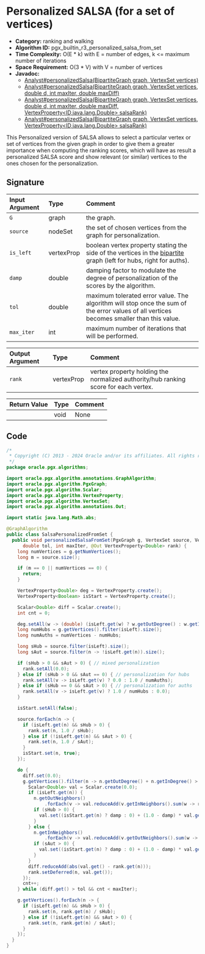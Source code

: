 # Personalized SALSA (for a set of vertices)

- **Category:** ranking and walking
- **Algorithm ID:** pgx_builtin_r3_personalized_salsa_from_set
- **Time Complexity:** O(E * k) with E = number of edges, k <= maximum number of iterations
- **Space Requirement:** O(3 * V) with V = number of vertices
- **Javadoc:** 
  - [Analyst#personalizedSalsa(BipartiteGraph graph, VertexSet<ID> vertices)](https://docs.oracle.com/en/database/oracle/property-graph/24.3/spgjv/oracle/pgx/api/Analyst.html#personalizedSalsa_oracle_pgx_api_BipartiteGraph_oracle_pgx_api_VertexSet_)
  - [Analyst#personalizedSalsa(BipartiteGraph graph, VertexSet<ID> vertices, double d, int maxIter, double maxDiff)](https://docs.oracle.com/en/database/oracle/property-graph/24.3/spgjv/oracle/pgx/api/Analyst.html#personalizedSalsa_oracle_pgx_api_BipartiteGraph_oracle_pgx_api_VertexSet_double_int_double_)
  - [Analyst#personalizedSalsa(BipartiteGraph graph, VertexSet<ID> vertices, double d, int maxIter, double maxDiff, VertexProperty<ID,java.lang.Double> salsaRank)](https://docs.oracle.com/en/database/oracle/property-graph/24.3/spgjv/oracle/pgx/api/Analyst.html#personalizedSalsa_oracle_pgx_api_BipartiteGraph_oracle_pgx_api_VertexSet_double_int_double_oracle_pgx_api_VertexProperty_)
  - [Analyst#personalizedSalsa(BipartiteGraph graph, VertexSet<ID> vertices, VertexProperty<ID,java.lang.Double> salsaRank)](https://docs.oracle.com/en/database/oracle/property-graph/24.3/spgjv/oracle/pgx/api/Analyst.html#personalizedSalsa_oracle_pgx_api_BipartiteGraph_oracle_pgx_api_VertexSet_oracle_pgx_api_VertexProperty_)

This Personalized version of SALSA allows to select a particular vertex or set of vertices from the given graph in order to give them a greater importance when computing the ranking scores, which will have as result a personalized SALSA score and show relevant (or similar) vertices to the ones chosen for the personalization.

## Signature

| Input Argument | Type | Comment |
| :--- | :--- | :--- |
| `G` | graph | the graph. |
| `source` | nodeSet | the set of chosen vertices from the graph for personalization. |
| `is_left` | vertexProp<bool> | boolean vertex property stating the side of the vertices in the [bipartite](prog-guides/mutation-subgraph/subgraph.html#create-a-bipartite-subgraph-based-on-a-vertex-list) graph (left for hubs, right for auths). |
| `damp` | double | damping factor to modulate the degree of personalization of the scores by the algorithm. |
| `tol` | double | maximum tolerated error value. The algorithm will stop once the sum of the error values of all vertices becomes smaller than this value. |
| `max_iter` | int | maximum number of iterations that will be performed. |

| Output Argument | Type | Comment |
| :--- | :--- | :--- |
| `rank` | vertexProp<double> | vertex property holding the normalized authority/hub ranking score for each vertex. |

| Return Value | Type | Comment |
| :--- | :--- | :--- |
| | void | None |

## Code

```java
/*
 * Copyright (C) 2013 - 2024 Oracle and/or its affiliates. All rights reserved.
 */
package oracle.pgx.algorithms;

import oracle.pgx.algorithm.annotations.GraphAlgorithm;
import oracle.pgx.algorithm.PgxGraph;
import oracle.pgx.algorithm.Scalar;
import oracle.pgx.algorithm.VertexProperty;
import oracle.pgx.algorithm.VertexSet;
import oracle.pgx.algorithm.annotations.Out;

import static java.lang.Math.abs;

@GraphAlgorithm
public class SalsaPersonalizedFromSet {
  public void personalizedSalsaFromSet(PgxGraph g, VertexSet source, VertexProperty<Boolean> isLeft, double damp,
      double tol, int maxIter, @Out VertexProperty<Double> rank) {
    long numVertices = g.getNumVertices();
    long m = source.size();

    if (m == 0 || numVertices == 0) {
      return;
    }

    VertexProperty<Double> deg = VertexProperty.create();
    VertexProperty<Boolean> isStart = VertexProperty.create();

    Scalar<Double> diff = Scalar.create();
    int cnt = 0;

    deg.setAll(w -> (double) (isLeft.get(w) ? w.getOutDegree() : w.getInDegree()));
    long numHubs = g.getVertices().filter(isLeft).size();
    long numAuths = numVertices - numHubs;

    long sHub = source.filter(isLeft).size();
    long sAut = source.filter(n -> !isLeft.get(n)).size();

    if (sHub > 0 && sAut > 0) { // mixed personalization
      rank.setAll(0.0);
    } else if (sHub > 0 && sAut == 0) { // personalization for hubs
      rank.setAll(v -> isLeft.get(v) ? 0.0 : 1.0 / numAuths);
    } else if (sHub == 0 && sAut > 0) { // personalization for auths
      rank.setAll(v -> isLeft.get(v) ? 1.0 / numHubs : 0.0);
    }

    isStart.setAll(false);

    source.forEach(n -> {
      if (isLeft.get(n) && sHub > 0) {
        rank.set(n, 1.0 / sHub);
      } else if (!isLeft.get(n) && sAut > 0) {
        rank.set(n, 1.0 / sAut);
      }
      isStart.set(n, true);
    });

    do {
      diff.set(0.0);
      g.getVertices().filter(n -> n.getOutDegree() + n.getInDegree() > 0).forEach(n -> {
        Scalar<Double> val = Scalar.create(0.0);
        if (isLeft.get(n)) {
          n.getOutNeighbors()
              .forEach(v -> val.reduceAdd(v.getInNeighbors().sum(w -> rank.get(w) / (deg.get(v) * deg.get(w)))));
          if (sHub > 0) {
            val.set((isStart.get(n) ? damp : 0) + (1.0 - damp) * val.get());
          }
        } else {
          n.getInNeighbors()
              .forEach(v -> val.reduceAdd(v.getOutNeighbors().sum(w -> rank.get(w) / (deg.get(v) * deg.get(w)))));
          if (sAut > 0) {
            val.set((isStart.get(n) ? damp : 0) + (1.0 - damp) * val.get());
          }
        }
        diff.reduceAdd(abs(val.get() - rank.get(n)));
        rank.setDeferred(n, val.get());
      });
      cnt++;
    } while (diff.get() > tol && cnt < maxIter);

    g.getVertices().forEach(n -> {
      if (isLeft.get(n) && sHub > 0) {
        rank.set(n, rank.get(n) / sHub);
      } else if (!isLeft.get(n) && sAut > 0) {
        rank.set(n, rank.get(n) / sAut);
      }
    });
  }
}
```
